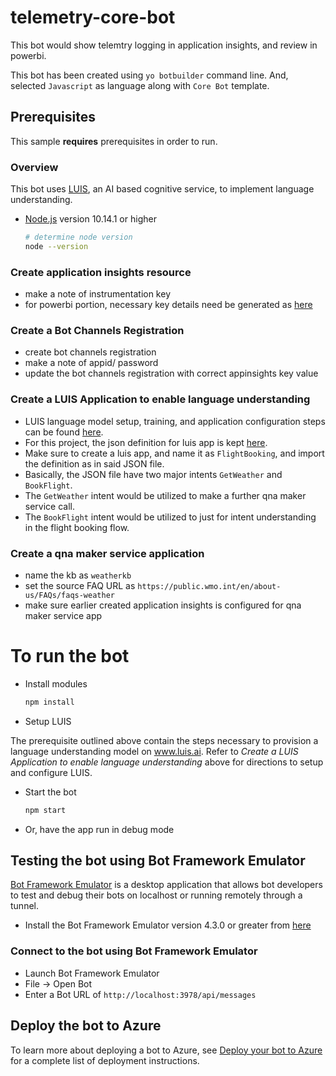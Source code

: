# telemetry-core-bot

This bot would show telemtry logging in application insights, and review in powerbi.

This bot has been created using `yo botbuilder` command line. And, selected `Javascript` as language along with `Core Bot` template.

## Prerequisites

This sample **requires** prerequisites in order to run.

### Overview

This bot uses [LUIS](https://www.luis.ai), an AI based cognitive service, to implement language understanding.

- [Node.js](https://nodejs.org) version 10.14.1 or higher

    ```bash
    # determine node version
    node --version
    ```

### Create application insights resource

- make a note of instrumentation key
- for powerbi portion, necessary key details need be generated as [here](https://microsoft.github.io/botframework-solutions/reference/analytics/powerbi/)

### Create a Bot Channels Registration

- create bot channels registration
- make a note of appid/ password
- update the bot channels registration with correct appinsights key value

### Create a LUIS Application to enable language understanding

- LUIS language model setup, training, and application configuration steps can be found [here](https://docs.microsoft.com/en-us/azure/bot-service/bot-builder-howto-v4-luis?view=azure-bot-service-4.0).
- For this project, the json definition for luis app is kept [here](./cognitiveModels/FlightBooking.json).
- Make sure to create a luis app, and name it as `FlightBooking`, and import the definition as in said JSON file.
- Basically, the JSON file have two major intents `GetWeather` and `BookFlight`. 
- The `GetWeather` intent would be utilized to make a further qna maker service call. 
- The `BookFlight` intent would be utilized to just for intent understanding in the flight booking flow.

### Create a qna maker service application

- name the kb as `weatherkb`
- set the source FAQ URL as `https://public.wmo.int/en/about-us/FAQs/faqs-weather`
- make sure earlier created application insights is configured for qna maker service app

# To run the bot

- Install modules

    ```bash
    npm install
    ```
- Setup LUIS

The prerequisite outlined above contain the steps necessary to provision a language understanding model on www.luis.ai.  Refer to _Create a LUIS Application to enable language understanding_ above for directions to setup and configure LUIS.

- Start the bot

    ```bash
    npm start
    ```

- Or, have the app run in debug mode

## Testing the bot using Bot Framework Emulator

[Bot Framework Emulator](https://github.com/microsoft/botframework-emulator) is a desktop application that allows bot developers to test and debug their bots on localhost or running remotely through a tunnel.

- Install the Bot Framework Emulator version 4.3.0 or greater from [here](https://github.com/Microsoft/BotFramework-Emulator/releases)

### Connect to the bot using Bot Framework Emulator

- Launch Bot Framework Emulator
- File -> Open Bot
- Enter a Bot URL of `http://localhost:3978/api/messages`

## Deploy the bot to Azure

To learn more about deploying a bot to Azure, see [Deploy your bot to Azure](https://aka.ms/azuredeployment) for a complete list of deployment instructions.


